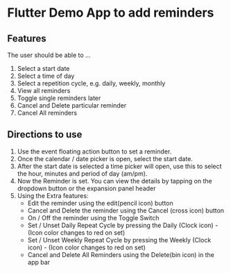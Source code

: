 # Flutter Demo App to add reminders 

## Features
The user should be able to ...
1. Select a start date
2. Select a time of day
3. Select a repetition cycle, e.g. daily, weekly, monthly
4. View all reminders
5. Toggle single reminders later
6. Cancel and Delete particular reminder
7. Cancel All reminders

## Directions to use
1. Use the event floating action button to set a reminder.
2. Once the calendar / date picker is open, select the start date.
3. After the start date is selected a time picker will open, use this to select the hour, minutes and period of day (am/pm).
4. Now the Reminder is set. You can view the details by tapping on the dropdown button or the expansion panel header
5. Using the Extra features:
    - Edit the reminder using the edit(pencil icon) button
    - Cancel and Delete the reminder using the Cancel (cross icon) button
    - On / Off the reminder using the Toggle Switch
    - Set / Unset Daily Repeat Cycle by pressing the Daily (Clock icon) - (Icon color changes to red on set) 
    - Set / Unset Weekly Repeat Cycle by pressing the Weekly (Clock icon) - (Icon color changes to red on set)
    - Cancel and Delete All Reminders using the Delete(bin icon) in the app bar

    

